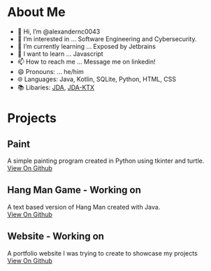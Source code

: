 # About Me
- 👋 Hi, I’m @alexandernc0043
- 👀 I’m interested in ... Software Engineering and Cybersecurity.
- 🌱 I’m currently learning ... Exposed by Jetbrains
- 📖 I want to learn ...  Javascript
- 📫 How to reach me ... Message me on linkedin!
- 😄 Pronouns: ... he/him
- 🌐 Languages: Java, Kotlin, SQLite, Python, HTML, CSS
- 📚 Libaries: [JDA](https://github.com/discord-jda/JDA), [JDA-KTX](https://github.com/MinnDevelopment/jda-ktx)

<!---
alexandernc0043/alexandernc0043 is a ✨ special ✨ repository because its `README.md` (this file) appears on your GitHub profile.
You can click the Preview link to take a look at your changes.
--->

# Projects

## Paint 

A simple painting program created in Python using tkinter and turtle.\
[View On Github](https://github.com/alexandernc0043/Paint-Program)

## Hang Man Game - Working on

A text based version of Hang Man created with Java.\
[View On Github](https://github.com/alexandernc0043/HangMan)

## Website - Working on

A portfolio website I was trying to create to showcase my projects\
[View On Github](https://github.com/alexandernc0043/alexandernc0043.github.io)
